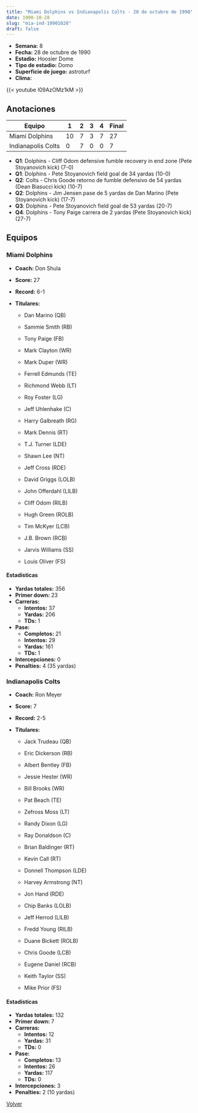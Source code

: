 ```yaml
---
title: "Miami Dolphins vs Indianapolis Colts - 28 de octubre de 1990"
date: 1990-10-28
slug: "mia-ind-19901028"
draft: false
---
```


- **Semana:** 8
- **Fecha:** 28 de octubre de 1990
- **Estadio:** Hoosier Dome
- **Tipo de estadio:** Domo
- **Superficie de juego:** astroturf
- **Clima:** 


{{< youtube I09AzOMz1kM >}}


## Anotaciones
| Equipo | 1 | 2 | 3 | 4 | Final |
|--------|---|---|---|---|-------|
| Miami Dolphins  | 10 | 7 | 3 | 7  | 27 |
| Indianapolis Colts  | 0 | 7 | 0 | 0  | 7 |
- **Q1**: Dolphins - Cliff Odom defensive fumble recovery in end zone (Pete Stoyanovich kick) (7-0)
- **Q1**: Dolphins - Pete Stoyanovich field goal de 34 yardas (10-0)
- **Q2**: Colts - Chris Goode retorno de fumble defensivo de 54 yardas (Dean Biasucci kick) (10-7)
- **Q2**: Dolphins - Jim Jensen pase de 5 yardas de Dan Marino (Pete Stoyanovich kick) (17-7)
- **Q3**: Dolphins - Pete Stoyanovich field goal de 53 yardas (20-7)
- **Q4**: Dolphins - Tony Paige carrera de 2 yardas (Pete Stoyanovich kick) (27-7)


## Equipos


### Miami Dolphins
* **Coach:** Don Shula
* **Score:** 27
* **Record:** 6-1
* **Titulares:** 

  * Dan Marino (QB) 

  * Sammie Smith (RB) 

  * Tony Paige (FB) 

  * Mark Clayton (WR) 

  * Mark Duper (WR) 

  * Ferrell Edmunds (TE) 

  * Richmond Webb (LT) 

  * Roy Foster (LG) 

  * Jeff Uhlenhake (C) 

  * Harry Galbreath (RG) 

  * Mark Dennis (RT) 

  * T.J. Turner (LDE) 

  * Shawn Lee (NT) 

  * Jeff Cross (RDE) 

  * David Griggs (LOLB) 

  * John Offerdahl (LILB) 

  * Cliff Odom (RILB) 

  * Hugh Green (ROLB) 

  * Tim McKyer (LCB) 

  * J.B. Brown (RCB) 

  * Jarvis Williams (SS) 

  * Louis Oliver (FS) 

#### Estadísticas
* **Yardas totales:** 356
* **Primer down:** 23
* **Carreras:**
  * **Intentos:** 37
  * **Yardas:** 206
  * **TDs:** 1
* **Pase:**
  * **Completos:** 21
  * **Intentos:** 29
  * **Yardas:** 161
  * **TDs:** 1
* **Intercepciones:** 0
* **Penalties:** 4 (35 yardas)

### Indianapolis Colts
* **Coach:** Ron Meyer
* **Score:** 7
* **Record:** 2-5
* **Titulares:** 

  * Jack Trudeau (QB) 

  * Eric Dickerson (RB) 

  * Albert Bentley (FB) 

  * Jessie Hester (WR) 

  * Bill Brooks (WR) 

  * Pat Beach (TE) 

  * Zefross Moss (LT) 

  * Randy Dixon (LG) 

  * Ray Donaldson (C) 

  * Brian Baldinger (RT) 

  * Kevin Call (RT) 

  * Donnell Thompson (LDE) 

  * Harvey Armstrong (NT) 

  * Jon Hand (RDE) 

  * Chip Banks (LOLB) 

  * Jeff Herrod (LILB) 

  * Fredd Young (RILB) 

  * Duane Bickett (ROLB) 

  * Chris Goode (LCB) 

  * Eugene Daniel (RCB) 

  * Keith Taylor (SS) 

  * Mike Prior (FS) 

#### Estadísticas
* **Yardas totales:** 132
* **Primer down:** 7
* **Carreras:**
  * **Intentos:** 12
  * **Yardas:** 31
  * **TDs:** 0
* **Pase:**
  * **Completos:** 13
  * **Intentos:** 26
  * **Yardas:** 117
  * **TDs:** 0
* **Intercepciones:** 3
* **Penalties:** 2 (10 yardas)


[Volver](/historia/1990)
